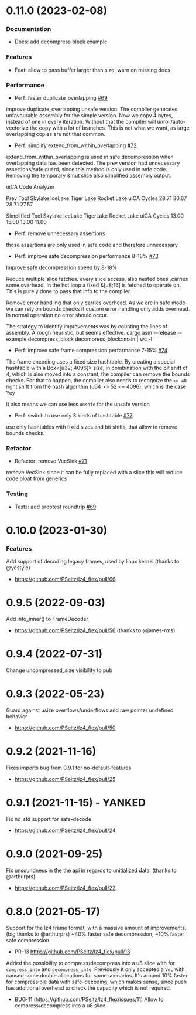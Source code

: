 0.11.0 (2023-02-08)
==================

### Documentation

- Docs: add decompress block example

### Features

- Feat: allow to pass buffer larger than size, warn on missing docs

### Performance

- Perf: faster duplicate_overlapping [#69](https://github.com/PSeitz/lz4_flex/pull/69)

improve duplicate_overlapping unsafe version. The compiler generates unfavourable assembly for the simple version.
Now we copy 4 bytes, instead of one in every iteration.
Without that the compiler will unroll/auto-vectorize the copy with a lot of branches.
This is not what we want, as large overlapping copies are not that common.

- Perf: simplify extend_from_within_overlapping [#72](https://github.com/PSeitz/lz4_flex/pull/72)

extend_from_within_overlapping is used in safe decompression when
overlapping data has been detected. The prev version had unnecessary
assertions/safe guard, since this method is only used in safe code.
Removing the temporary &mut slice also simplified assembly output.

uiCA Code Analyzer

Prev
Tool 	    Skylake	IceLake 	Tiger Lake 	Rocket Lake
uiCA Cycles 28.71 	30.67 		28.71 		27.57

Simplified
Tool 	    Skylake	IceLake 	TigerLake 	Rocket Lake
uiCA Cycles 13.00 	15.00 		13.00 		11.00

- Perf: remove unnecessary assertions

those assertions are only used in safe code and therefore unnecessary

- Perf: improve safe decompression performance 8-18% [#73](https://github.com/PSeitz/lz4_flex/pull/73)

Improve safe decompression speed by 8-18%

Reduce multiple slice fetches. every slice access, also nested ones
,carries some overhead. In the hot loop a fixed &[u8;16] is fetched to
operate on. This is purely done to pass that info to the compiler.

Remove error handling that only carries overhead. As we are in safe
mode we can rely on bounds checks if custom error handling only adds overhead.
In normal operation no error should occur.

The strategy to identify improvements was by counting the lines of
assembly. A rough heuristic, but seems effective.
cargo asm --release --example decompress_block decompress_block::main |
wc -l

- Perf: improve safe frame compression performance 7-15% [#74](https://github.com/PSeitz/lz4_flex/pull/74)

The frame encoding uses a fixed size hashtable.
By creating a special hashtable with a Box<[u32; 4096]> size,
in combination with the bit shift of 4, which is also moved into a constant,
the compiler can remove the bounds checks.
For that to happen, the compiler also needs to recognize the `>> 48` right
shift from the hash algorithm (u64 >> 52 <= 4096), which is the case. Yey

It also means we can use less `unsafe` for the unsafe version

- Perf: switch to use only 3 kinds of hashtable [#77](https://github.com/PSeitz/lz4_flex/pull/77)

use only hashtables with fixed sizes and bit shifts, that allow to
remove bounds checks.


### Refactor

- Refactor: remove VecSink [#71](https://github.com/PSeitz/lz4_flex/pull/71)

remove VecSink since it can be fully replaced with a slice
this will reduce code bloat from generics

### Testing

- Tests: add proptest roundtrip [#69](https://github.com/PSeitz/lz4_flex/pull/69)

0.10.0 (2023-01-30)
==================
### Features
Add support of decoding legacy frames, used by linux kernel (thanks to @yestyle)
* https://github.com/PSeitz/lz4_flex/pull/66

0.9.5 (2022-09-03)
==================
Add into_inner() to FrameDecoder
* https://github.com/PSeitz/lz4_flex/pull/56 (thanks to @james-rms)

0.9.4 (2022-07-31) 
==================
Change uncompressed_size visibility to pub

0.9.3 (2022-05-23) 
==================
Guard against usize overflows/underflows and raw pointer undefined behavior
* https://github.com/PSeitz/lz4_flex/pull/50

0.9.2 (2021-11-16) 
==================
Fixes imports bug from 0.9.1 for no-default-features
* https://github.com/PSeitz/lz4_flex/pull/25

0.9.1 (2021-11-15) - YANKED
==================
Fix no_std support for safe-decode
* https://github.com/PSeitz/lz4_flex/pull/24

0.9.0 (2021-09-25)
==================
Fix unsoundness in the the api in regards to unitialized data. (thanks to @arthurprs)
* https://github.com/PSeitz/lz4_flex/pull/22

0.8.0 (2021-05-17)
==================
Support for the lz4 frame format, with a massive amount of improvements. (big thanks to @arthurprs)
~40% faster safe decompression, ~10% faster safe compression.
* PR-13 https://github.com/PSeitz/lz4_flex/pull/13

Added the possibility to compress/decompress into a u8 slice with
for `compress_into` and `decompress_into`. Previously it only accepted
a `Vec` with caused some double allocations for some scenarios. It's 
around 10% faster for compressible data with safe-decoding, which makes sense, since
push has additional overhead to check the capacity which is not required.

* BUG-11 (https://github.com/PSeitz/lz4_flex/issues/11)
	Allow to compress/decompress into a u8 slice


